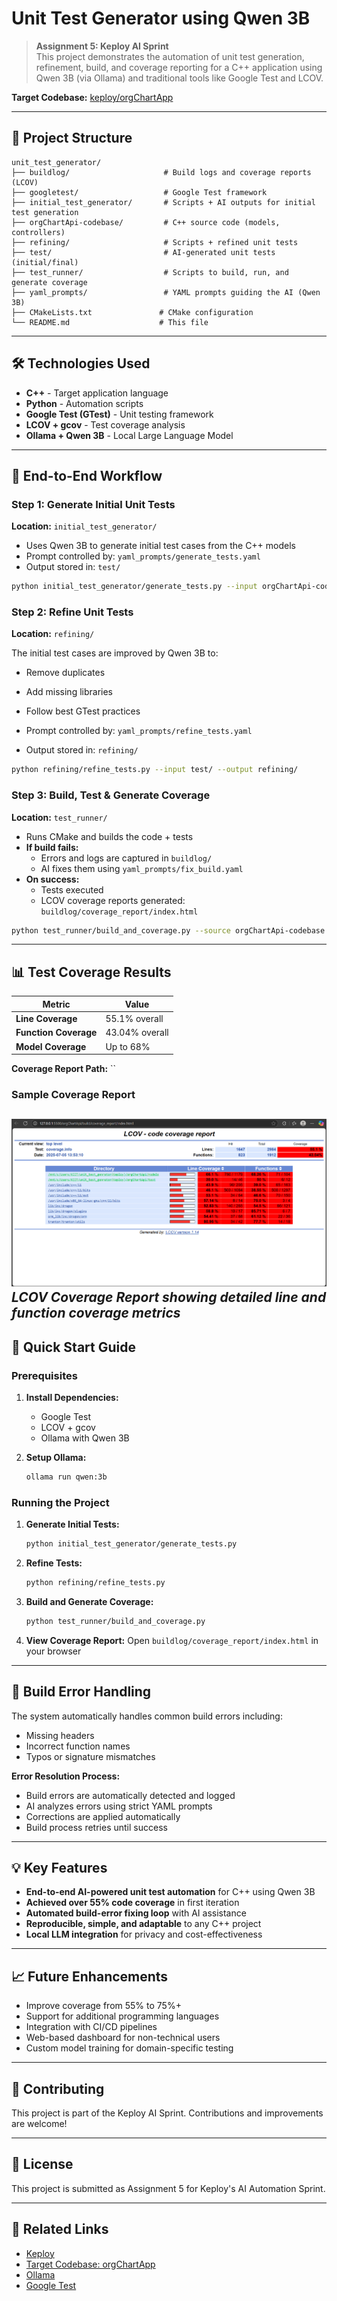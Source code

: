 # Unit Test Generator using Qwen 3B

> **Assignment 5: Keploy AI Sprint**  
> This project demonstrates the automation of unit test generation, refinement, build, and coverage reporting for a C++ application using Qwen 3B (via Ollama) and traditional tools like Google Test and LCOV.

**Target Codebase:** [keploy/orgChartApp](https://github.com/keploy/orgChartApi)

---

## 📁 Project Structure

```
unit_test_generator/
├── buildlog/                     # Build logs and coverage reports (LCOV)
├── googletest/                   # Google Test framework
├── initial_test_generator/       # Scripts + AI outputs for initial test generation
├── orgChartApi-codebase/         # C++ source code (models, controllers)
├── refining/                     # Scripts + refined unit tests
├── test/                         # AI-generated unit tests (initial/final)
├── test_runner/                  # Scripts to build, run, and generate coverage
├── yaml_prompts/                 # YAML prompts guiding the AI (Qwen 3B)
├── CMakeLists.txt               # CMake configuration
└── README.md                    # This file
```

---

## 🛠 Technologies Used

- **C++** - Target application language
- **Python** - Automation scripts
- **Google Test (GTest)** - Unit testing framework
- **LCOV + gcov** - Test coverage analysis
- **Ollama + Qwen 3B** - Local Large Language Model

---

## 🔄 End-to-End Workflow

### Step 1: Generate Initial Unit Tests
**Location:** `initial_test_generator/`

- Uses Qwen 3B to generate initial test cases from the C++ models
- Prompt controlled by: `yaml_prompts/generate_tests.yaml`
- Output stored in: `test/`

```bash
python initial_test_generator/generate_tests.py --input orgChartApi-codebase/models --output test/
```

### Step 2: Refine Unit Tests
**Location:** `refining/`

The initial test cases are improved by Qwen 3B to:
- Remove duplicates
- Add missing libraries
- Follow best GTest practices

- Prompt controlled by: `yaml_prompts/refine_tests.yaml`
- Output stored in: `refining/`

```bash
python refining/refine_tests.py --input test/ --output refining/
```

### Step 3: Build, Test & Generate Coverage
**Location:** `test_runner/`

- Runs CMake and builds the code + tests
- **If build fails:**
  - Errors and logs are captured in `buildlog/`
  - AI fixes them using `yaml_prompts/fix_build.yaml`
- **On success:**
  - Tests executed
  - LCOV coverage reports generated: `buildlog/coverage_report/index.html`

```bash
python test_runner/build_and_coverage.py --source orgChartApi-codebase --tests refining/
```

---

## 📊 Test Coverage Results

| Metric | Value |
|--------|-------|
| **Line Coverage** | 55.1% overall |
| **Function Coverage** | 43.04% overall |
| **Model Coverage** | Up to 68% |

**Coverage Report Path:** ``
### Sample Coverage Report
![Coverage Report Screenshot](coverage/Screenshot%202025-07-05%20163759.png)
*LCOV Coverage Report showing detailed line and function coverage metrics*
---

## 🚀 Quick Start Guide

### Prerequisites

1. **Install Dependencies:**
   - Google Test
   - LCOV + gcov
   - Ollama with Qwen 3B

2. **Setup Ollama:**
   ```bash
   ollama run qwen:3b
   ```

### Running the Project

1. **Generate Initial Tests:**
   ```bash
   python initial_test_generator/generate_tests.py
   ```

2. **Refine Tests:**
   ```bash
   python refining/refine_tests.py
   ```

3. **Build and Generate Coverage:**
   ```bash
   python test_runner/build_and_coverage.py
   ```

4. **View Coverage Report:**
   Open `buildlog/coverage_report/index.html` in your browser

---

## 🔧 Build Error Handling

The system automatically handles common build errors including:
- Missing headers
- Incorrect function names
- Typos or signature mismatches

**Error Resolution Process:**
- Build errors are automatically detected and logged
- AI analyzes errors using strict YAML prompts
- Corrections are applied automatically
- Build process retries until success

---

## 💡 Key Features

- **End-to-end AI-powered unit test automation** for C++ using Qwen 3B
- **Achieved over 55% code coverage** in first iteration
- **Automated build-error fixing loop** with AI assistance
- **Reproducible, simple, and adaptable** to any C++ project
- **Local LLM integration** for privacy and cost-effectiveness

---

## 📈 Future Enhancements

- Improve coverage from 55% to 75%+
- Support for additional programming languages
- Integration with CI/CD pipelines
- Web-based dashboard for non-technical users
- Custom model training for domain-specific testing

---

## 🤝 Contributing

This project is part of the Keploy AI Sprint. Contributions and improvements are welcome!

---

## 📄 License

This project is submitted as Assignment 5 for Keploy's AI Automation Sprint.

---

## 🔗 Related Links

- [Keploy](https://keploy.io/)
- [Target Codebase: orgChartApp](https://github.com/keploy/orgChartApp)
- [Ollama](https://ollama.ai/)
- [Google Test](https://github.com/google/googletest)